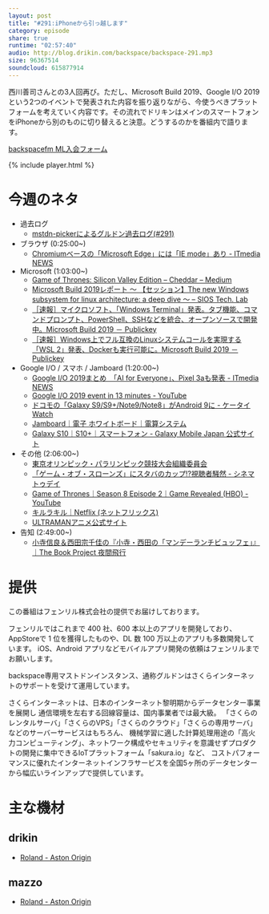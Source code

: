 ```yaml
---
layout: post
title: "#291:iPhoneから引っ越します"
category: episode
share: true
runtime: "02:57:40"
audio: http://blog.drikin.com/backspace/backspace-291.mp3
size: 96367514
soundcloud: 615877914
---
```


西川善司さんとの3人回再び。ただし、Microsoft Build 2019、Google I/O 2019という2つのイベントで発表された内容を振り返りながら、今使うべきプラットフォームを考えていく内容です。その流れでドリキンはメインのスマートフォンをiPhoneから別のものに切り替えると決意。どうするのかを番組内で語ります。

[backspacefm ML入会フォーム](http://backspace.us11.list-manage.com/subscribe?u=09c933bd3997c1d16dbed156a&id=84b6529b91)

{% include player.html %}


# 今週のネタ
* 過去ログ
  * [mstdn-pickerによるグルドン過去ログ(#291)](https://rbtnn.github.io/mstdn-picker/?instance=mstdn.guru&since_id=102081088768832452&max_id=102081957291997405)
* ブラウザ (0:25:00~)
  * [Chromiumベースの「Microsoft Edge」には「IE mode」あり - ITmedia NEWS](https://www.itmedia.co.jp/news/articles/1905/07/news050.html)
* Microsoft (1:03:00~)
  * [Game of Thrones: Silicon Valley Edition – Cheddar – Medium](https://medium.com/cheddar/game-of-thrones-silicon-valley-edition-71dceecedede)
  * [Microsoft Build 2019レポート 〜 【セッション】The new Windows subsystem for linux architecture: a deep dive 〜 – SIOS Tech. Lab](https://tech-lab.sios.jp/archives/14926)
  * [［速報］マイクロソフト、「Windows Terminal」発表。タブ機能、コマンドプロンプト、PowerShell、SSHなどを統合、オープンソースで開発中。Microsoft Build 2019 － Publickey](https://www.publickey1.jp/blog/19/windows_terminalpowershellsshmicrosoft_build_2019.html)
  * [［速報］Windows上でフル互換のLinuxシステムコールを実現する「WSL 2」発表、Dockerも実行可能に。Microsoft Build 2019 － Publickey](https://www.publickey1.jp/blog/19/windowslinuxwsl_2dockermicrosoft_build_2019.html)
* Google I/O / スマホ / Jamboard (1:20:00~)
  * [Google I/O 2019まとめ　「AI for Everyone」、Pixel 3aも発表 - ITmedia NEWS](https://www.itmedia.co.jp/news/articles/1905/08/news063.html)
  * [Google I/O 2019 event in 13 minutes - YouTube](https://www.youtube.com/watch?v=wm2v6IpKXI4&feature=youtu.be)
  * [ドコモの「Galaxy S9/S9+/Note9/Note8」がAndroid 9に - ケータイ Watch](https://k-tai.watch.impress.co.jp/docs/news/1178981.html)
  * [Jamboard｜電子 ホワイトボード｜電算システム](https://www.dsk-cloud.com/solution/device/jamboard?gclid=CjwKCAjw5dnmBRACEiwAmMYGOZhWSj6forl-5dyKSxzYf6oJadIMEEKW3WPuKu2MFOheM3PRxCZpjBoCp0kQAvD_BwE)
  * [Galaxy S10｜S10+｜スマートフォン - Galaxy Mobile Japan 公式サイト](https://www.galaxymobile.jp/galaxy-s10/)
* その他 (2:06:00~)
  * [東京オリンピック・パラリンピック競技大会組織委員会](https://tokyo2020.org/jp/)
  * [「ゲーム・オブ・スローンズ」にスタバのカップ!?視聴者騒然 - シネマトゥデイ](https://www.cinematoday.jp/news/N0108466)
  * [Game of Thrones｜Season 8 Episode 2｜Game Revealed (HBO) - YouTube](https://www.youtube.com/watch?v=dcqrNXKv628&feature=youtu.be)
  * [キルラキル｜Netflix (ネットフリックス)](https://www.netflix.com/jp/title/70305217)
  * [ULTRAMANアニメ公式サイト](https://anime.heros-ultraman.com/)
* 告知 (2:49:00~)
  * [小寺信良＆西田宗千佳の『小寺・西田の「マンデーランチビュッフェ」』｜The Book Project 夜間飛行](http://yakan-hiko.com/kode-nishi.html)  

# 提供

この番組はフェンリル株式会社の提供でお届けしております。

フェンリルではこれまで 400 社、600 本以上のアプリを開発しており、AppStoreで 1 位を獲得したものや、DL 数 100 万以上のアプリも多数開発しています。
iOS、Android アプリなどモバイルアプリ開発の依頼はフェンリルまでお願いします。

backspace専用マストドンインスタンス、通称グルドンはさくらインターネットのサポートを受けて運用しています。

さくらインターネットは、日本のインターネット黎明期からデータセンター事業を展開し
通信環境を左右する回線容量は、国内事業者では最大級。
「さくらのレンタルサーバ」「さくらのVPS」「さくらのクラウド」「さくらの専用サーバ」などのサーバーサービスはもちろん、
機械学習に適した計算処理用途の「高火力コンピューティング」、ネットワーク構成やセキュリティを意識せずプロダクトの開発に集中できるIoTプラットフォーム「sakura.io」など、
コストパフォーマンスに優れたインターネットインフラサービスを全国5ヶ所のデータセンターから幅広いラインアップで提供しています。

# 主な機材

## drikin
* [Roland - Aston Origin](http://amzn.asia/1OwAZ0w)

## mazzo
* [Roland - Aston Origin](http://amzn.asia/1OwAZ0w)
